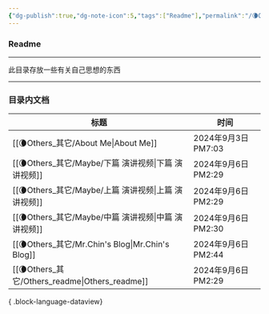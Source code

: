 ```yaml
---
{"dg-publish":true,"dg-note-icon":5,"tags":["Readme"],"permalink":"/🌘Others_其它/Others_readme/","dgPassFrontmatter":true,"noteIcon":5,"created":"2024-08-24T23:09:56.006+08:00","updated":"2024-09-06T14:29:12.698+08:00"}
---
```


### Readme
--- 
此目录存放一些有关自己思想的东西
***
### 目录内文档
| 标题                                                | 时间                |
| ------------------------------------------------- | ----------------- |
| [[🌘Others_其它/About Me\|About Me]]             | 2024年9月3日 PM7:03  |
| [[🌘Others_其它/Maybe/下篇  演讲视频\|下篇  演讲视频]]       | 2024年9月6日 PM2:29  |
| [[🌘Others_其它/Maybe/上篇 演讲视频\|上篇 演讲视频]]         | 2024年9月6日 PM2:29  |
| [[🌘Others_其它/Maybe/中篇  演讲视频\|中篇  演讲视频]]       | 2024年9月6日 PM2:30  |
| [[🌘Others_其它/Mr.Chin's Blog\|Mr.Chin's Blog]] | 2024年9月6日 PM2:44  |
| [[🌘Others_其它/Others_readme\|Others_readme]]   | 2024年9月6日 PM2:29  |

{ .block-language-dataview}
